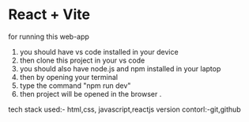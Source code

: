 # React + Vite

for running this web-app

1. you should have vs code installed in your device
2. then clone this project in your vs code
3. you should also have node.js and npm installed in your laptop
4. then by opening your terminal
5. type the command "npm run dev"
6. then project will be opened in the browser .



tech stack used:- html,css, javascript,reactjs
version contorl:-git,github
